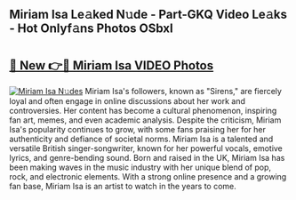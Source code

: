 ## Miriam Isa Le𝚊ked N𝚞de - Part-GKQ Video Le𝚊ks - Hot Onlyf𝚊ns Photos OSbxI

# <h2><a href="http://ab99944.deff.icu/?id=Miriam+Isa">🔗 New 👉🔴 Miriam Isa VIDEO Photos</a></h2>

[![Miriam Isa N𝚞des](https://i.imgur.com/rIISA9y.gif)](http://ab99944.deff.icu/?id=Miriam+Isa)
Miriam Isa's followers, known as "Sirens," are fiercely loyal and often engage in online discussions about her work and controversies. Her content has become a cultural phenomenon, inspiring fan art, memes, and even academic analysis. Despite the criticism, Miriam Isa's popularity continues to grow, with some fans praising her for her authenticity and defiance of societal norms. Miriam Isa is a talented and versatile British singer-songwriter, known for her powerful vocals, emotive lyrics, and genre-bending sound. Born and raised in the UK, Miriam Isa has been making waves in the music industry with her unique blend of pop, rock, and electronic elements. With a strong online presence and a growing fan base, Miriam Isa is an artist to watch in the years to come.
